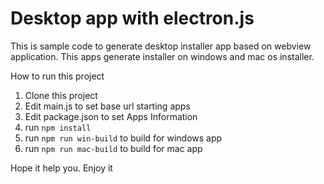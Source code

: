 # Desktop app with electron.js
This is sample code to generate desktop installer app based on webview application. This apps generate installer on windows and mac os installer.

How to run this project
1. Clone this project
2. Edit main.js to set base url starting apps
3. Edit package.json to set Apps Information
4. run `npm install`
5. run `npm run win-build` to build for windows app
6. run `npm run mac-build` to build for mac app

Hope it help you. Enjoy it
